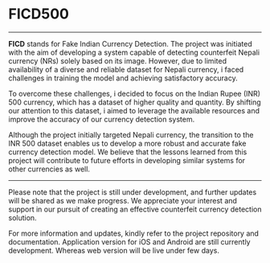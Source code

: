 # FICD500

---

**FICD** stands for Fake Indian Currency Detection. The project was initiated with the aim of developing a system capable of detecting counterfeit Nepali currency (NRs) solely based on its image. However, due to limited availability of a diverse and reliable dataset for Nepali currency, i faced challenges in training the model and achieving satisfactory accuracy.

To overcome these challenges, i decided to focus on the Indian Rupee (INR) 500 currency, which has a dataset of higher quality and quantity. By shifting our attention to this dataset, i aimed to leverage the available resources and improve the accuracy of our currency detection system.

Although the project initially targeted Nepali currency, the transition to the INR 500 dataset enables us to develop a more robust and accurate fake currency detection model. We believe that the lessons learned from this project will contribute to future efforts in developing similar systems for other currencies as well.

---

Please note that the project is still under development, and further updates will be shared as we make progress. We appreciate your interest and support in our pursuit of creating an effective counterfeit currency detection solution.

For more information and updates, kindly refer to the project repository and documentation. Application version for iOS and Android are still currently development. Whereas web version will be live under few days.

